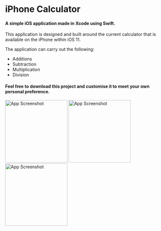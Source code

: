 <h1> iPhone Calculator </h1>

<h4> A simple iOS application made in Xcode using Swift. </h4>

This application is designed and built around the current calculator that is available on the iPhone within iOS 11.

The application can carry out the following:

* Additions
* Subtraction
* Multiplication
* Division

<h4> Feel free to download this project and customise it to meet your own personal preference. </h4>


<img src= "https://user-images.githubusercontent.com/10834045/35759066-44cd2aa8-086f-11e8-8750-2998fc2cf70a.png" width="200" alt="App Screenshot">   <img src= "https://user-images.githubusercontent.com/10834045/35759068-44ed20b0-086f-11e8-94cf-961e06d8a306.png" width="200" alt="App Screenshot">   <img src= "https://user-images.githubusercontent.com/10834045/35759561-40c61ea8-0872-11e8-9d09-949e97b005a4.png" width="200" alt="App Screenshot">
